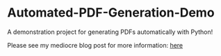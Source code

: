 # Automated-PDF-Generation-Demo
A demonstration project for generating PDFs automatically with Python!


Please see my mediocre blog post for more information: [here](https://medium.com/@callumdavidson_96733/automate-pdf-reporting-with-python-and-word-c8ba2281b327)